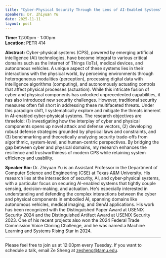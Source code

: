 ```yaml
---
title: "Cyber-Physical Security Through the Lens of AI-Enabled Systems"
speakers: Dr. Zhiyuan Yu
date: 2025-11-11
layout: post
---
```


**Time:** 12:00pm - 1:00pm  
**Location:** PETR 414

**Abstract:** Cyber-physical systems (CPS), powered by emerging artificial intelligence (AI) technologies, have become integral to various critical domains such as the Internet of Things (IoTs), medical devices, and autonomous
 vehicles. A unique aspect of these systems lies in their interactions with the physical world, by perceiving environments through heterogeneous modalities (perception), processing digital data with intelligence algorithms (computing), and autonomously actuating
 controls that affect physical processes (actuation). While this intricate fusion of cyber and physical components has unlocked unprecedented capabilities, it has also introduced new security challenges. However, traditional security measures often fall short
 in addressing these multifaceted threats. Under this paradigm shift, I systematically explore and mitigate the threats inherent in AI-enabled cyber-physical systems. The research objectives are threefold: (1) investigating how the interplay of cyber and physical
 components opens up novel attack and defense vectors, (2) developing robust defense strategies grounded by physical laws and constraints, and (3) benchmarking and theoretically analyzing security trade-offs from algorithmic, system-level, and human-centric
 perspectives. By bridging the gap between cyber and physical domains, my research enhances the resilience and trustworthiness of modern CPS while retaining system efficiency and usability. 

**Speaker Bio:** Dr. Zhiyuan Yu is an Assistant Professor in the Department of Computer Science and Engineering (CSE) at Texas A&M University. His research lies at the intersection of security, AI, and cyber-physical systems, with a particular focus on securing AI-enabled systems that tightly couple sensing, decision-making, and actuation. He's especially interested in understanding and defending the complex interactions between the cyber and physical components in embodied AI, spanning domains like autonomous vehicles, medical imaging, and GenAI applications. His work has been recognized with the Distinguished Paper Award at USENIX Security 2024 and the Distinguished Artifact Award at USENIX Security 2023. One of his recent projects also won the 2024 Federal Trade Commission Voice Cloning Challenge, and he was named a Machine Learning and Systems Rising Star in 2024.

---

Please feel free to join us at 12:00pm every Tuesday. If you want to schedule a talk, email Ze Sheng at zesheng@tamu.edu.